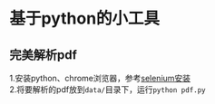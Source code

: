 # 基于python的小工具

## 完美解析pdf

 
1.安装python、chrome浏览器，参考[selenium安装](https://www.cnblogs.com/eternal1025/p/8880245.html)   
2.将要解析的pdf放到`data/`目录下，运行`python pdf.py` 

